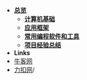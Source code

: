 - [**总览**](/)
    - [**计算机基础**](计算机基础)
    - [**应用框架**](应用框架)
    - [**常用编程软件和工具**](常用编程软件和工具)
    - [**项目经验总结**](项目经验总结)
- **Links**
- [牛客网](https://www.nowcoder.com/)
- [力扣网](https://leetcode-cn.com/)/